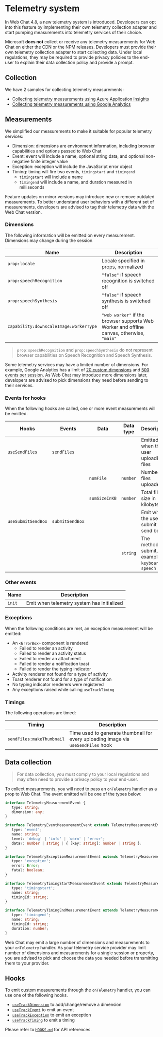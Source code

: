 # Telemetry system

In Web Chat 4.8, a new telemetry system is introduced. Developers can opt into this feature by implementing their own telemetry collection adapter and start pumping measurements into telemetry services of their choice.

Microsoft **does not** collect or receive any telemetry measurements for Web Chat on either the CDN or the NPM releases. Developers must provide their own telemetry collection adapter to start collecting data. Under local regulations, they may be required to provide privacy policies to the end-user to explain their data collection policy and provide a prompt.

## Collection

We have 2 samples for collecting telemetry measurements:

-  [Collecting telemetry measurements using Azure Application Insights](https://github.com/microsoft/BotFramework-WebChat/tree/main/samples/04.api/k.telemetry-application-insights)
-  [Collecting telemetry measurements using Google Analytics](https://github.com/microsoft/BotFramework-WebChat/tree/main/samples/04.api/l.telemetry-google-analytics)

## Measurements

We simplified our measurements to make it suitable for popular telemetry services:

-  Dimension: dimensions are environment information, including browser capabilities and options passed to Web Chat
-  Event: event will include a name, optional string data, and optional non-negative finite integer value
-  Exception: exception will include the JavaScript error object
-  Timing: timing will fire two events, `timingstart` and `timingend`
   -  `timingstart` will include a name
   -  `timingend` will include a name, and duration measured in milliseconds

Feature updates on minor versions may introduce new or remove outdated measurements. To better understand user behaviors with a different set of measurements, developers are advised to tag their telemetry data with the Web Chat version.

### Dimensions

The following information will be emitted on every measurement. Dimensions may change during the session.

| Name                                   | Description                                                                               |
| -------------------------------------- | ----------------------------------------------------------------------------------------- |
| `prop:locale`                          | Locale specified in props, normalized                                                     |
| `prop:speechRecognition`               | `"false"` if speech recognition is switched off                                           |
| `prop:speechSynthesis`                 | `"false"` if speech synthesis is switched off                                             |
| `capability:downscaleImage:workerType` | `"web worker"` if the browser supports Web Worker and offline canvas, otherwise, `"main"` |

> `prop:speechRecognition` and `prop:speechSynthesis` do not represent browser capabilities on Speech Recognition and Speech Synthesis.

Some telemetry services may have a limited number of dimensions. For example, Google Analytics has a limit of [20 custom dimensions](https://support.google.com/analytics/answer/2709828?hl=en) and [500 events per session](https://support.google.com/analytics/answer/9267744?hl=en). As Web Chat may introduce more dimensions later, developers are advised to pick dimensions they need before sending to their services.

### Events for hooks

When the following hooks are called, one or more event measurements will be emitted.

| Hooks              | Events          | Data          | Data type | Description                                               |
| ------------------ | --------------- | ------------- | --------- | --------------------------------------------------------- |
| `useSendFiles`     | `sendFiles`     |               |           | Emitted when the user uploading files                     |
|                    |                 | `numFile`     | `number`  | Number of files uploaded                                  |
|                    |                 | `sumSizeInKB` | `number`  | Total file size in kilobytes                              |
| `useSubmitSendBox` | `submitSendBox` |               |           | Emit when the user submit send box                        |
|                    |                 |               | `string`  | The method of submit, for example, `keyboard` or `speech` |

### Other events

| Name   | Description                                |
| ------ | ------------------------------------------ |
| `init` | Emit when telemetry system has initialized |

### Exceptions

When the following conditions are met, an exception measurement will be emitted:

-  An `<ErrorBox>` component is rendered
   -  Failed to render an activity
   -  Failed to render an activity status
   -  Failed to render an attachment
   -  Failed to render a notification toast
   -  Failed to render the typing indicator
-  Activity renderer not found for a type of activity
-  Toast renderer not found for a type of notification
-  No typing indicator renderers were registered
-  Any exceptions raised while calling `useTrackTiming`

### Timings

The following operations are timed:

| Timing                    | Description                                                                       |
| ------------------------- | --------------------------------------------------------------------------------- |
| `sendFiles:makeThumbnail` | Time used to generate thumbnail for every uploading image via `useSendFiles` hook |

## Data collection

> For data collection, you must comply to your local regulations and may often need to provide a privacy policy to your end-user.

To collect measurements, you will need to pass an `onTelemetry` handler as a prop to Web Chat. The event emitted will be one of the types below:

```ts
interface TelemetryMeasurementEvent {
   type: string;
   dimension: any;
}

interface TelemetryEventMeasurementEvent extends TelemetryMeasurementEvent {
   type: 'event';
   name: string;
   level: 'debug' | 'info' | 'warn' | 'error';
   data?: number | string | { [key: string]: number | string };
}

interface TelemetryExceptionMeasurementEvent extends TelemetryMeasurementEvent {
   type: 'exception';
   error: Error;
   fatal: boolean;
}

interface TelemetryTimingStartMeasurementEvent extends TelemetryMeasurementEvent {
   type: 'timingstart';
   name: string;
   timingId: string;
}

interface TelemetryTimingEndMeasurementEvent extends TelemetryMeasurementEvent {
   type: 'timingend';
   name: string;
   timingId: string;
   duration: number;
}
```

Web Chat may emit a large number of dimensions and measurements to your `onTelemetry` handler. As your telemetry service provider may limit number of dimensions and measurements for a single session or property, you are advised to pick and choose the data you needed before transmitting them to your provider.

## Hooks

To emit custom measurements through the `onTelemetry` handler, you can use one of the following hooks.

-  [`useTrackDimension`](https://github.com/microsoft/BotFramework-WebChat/tree/main/docs/HOOKS.md#usetrackdimension) to add/change/remove a dimension
-  [`useTrackEvent`](https://github.com/microsoft/BotFramework-WebChat/tree/main/docs/HOOKS.md#usetrackevent) to emit an event
-  [`useTrackException`](https://github.com/microsoft/BotFramework-WebChat/tree/main/docs/HOOKS.md#usetrackexception) to emit an exception
-  [`useTrackTiming`](https://github.com/microsoft/BotFramework-WebChat/tree/main/docs/HOOKS.md#usetracktiming) to emit a timing

Please refer to [`HOOKS.md`](https://github.com/microsoft/BotFramework-WebChat/tree/main/docs/HOOKS.md#telemetry) for API references.
